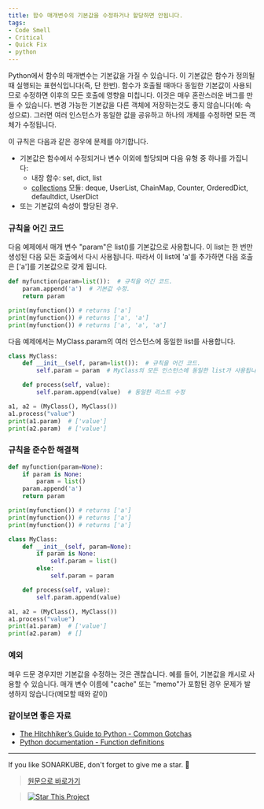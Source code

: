 ```yaml
---
title: 함수 매개변수의 기본값을 수정하거나 할당하면 안됩니다.
tags:
- Code Smell
- Critical
- Quick Fix
- python
---
```



Python에서 함수의 매개변수는 기본값을 가질 수 있습니다. 이 기본값은 함수가 정의될 때 실행되는 표현식입니다(즉, 단 한번). 함수가 호출될 때마다 동일한 기본값이 사용되므로 수정하면 이후의 모든 호출에 영향을 미칩니다. 이것은 매우 혼란스러운 버그를 만들 수 있습니다.
변경 가능한 기본값을 다른 객체에 저장하는것도 좋지 않습니다(예: 속성으로). 그러면 여러 인스턴스가 동일한 값을 공유하고 하나의 개체를 수정하면 모든 객체가 수정됩니다.

이 규칙은 다음과 같은 경우에 문제를 야기합니다.
- 기본값은 함수에서 수정되거나 변수 이외에 할당되며 다음 유형 중 하나를 가집니다:
  - 내장 함수: set, dict, list
  - [collections](https://docs.python.org/3/library/collections.html) 모듈: deque, UserList, ChainMap, Counter, OrderedDict, defaultdict, UserDict
- 또는 기본값의 속성이 할당된 경우.




### 규칙을 어긴 코드
다음 예제에서 매개 변수 "param"은 list()를 기본값으로 사용합니다. 이 list는 한 번만 생성된 다음 모든 호출에서 다시 사용됩니다. 따라서 이 list에 'a'를 추가하면 다음 호출은 ['a']를 기본값으로 갖게 됩니다.

```python
def myfunction(param=list()):  # 규칙을 어긴 코드.
    param.append('a')  # 기본값 수정.
    return param

print(myfunction()) # returns ['a']
print(myfunction()) # returns ['a', 'a']
print(myfunction()) # returns ['a', 'a', 'a']
```
다음 예제에서는 MyClass.param의 여러 인스턴스에 동일한 list를 사용합니다.
```python
class MyClass:
    def __init__(self, param=list()):  # 규칙을 어긴 코드.
        self.param = param  # MyClass의 모든 인스턴스에 동일한 list가 사용됩니다

    def process(self, value):
        self.param.append(value)  # 동일한 리스트 수정

a1, a2 = (MyClass(), MyClass())
a1.process("value")
print(a1.param)  # ['value']
print(a2.param)  # ['value']
```

### 규칙을 준수한 해결책
```python
def myfunction(param=None):
    if param is None:
        param = list()
    param.append('a')
    return param

print(myfunction()) # returns ['a']
print(myfunction()) # returns ['a']
print(myfunction()) # returns ['a']
```

```python
class MyClass:
    def __init__(self, param=None):
        if param is None:
            self.param = list()
        else:
            self.param = param

    def process(self, value):
        self.param.append(value)

a1, a2 = (MyClass(), MyClass())
a1.process("value")
print(a1.param)  # ['value']
print(a2.param)  # []
```

### 예외
매우 드문 경우지만 기본값을 수정하는 것은 괜찮습니다. 예를 들어, 기본값을 캐시로 사용할 수 있습니다.
매개 변수 이름에 "cache" 또는 "memo"가 포함된 경우 문제가 발생하지 않습니다(메모할 때와 같이)


### 같이보면 좋은 자료
- [The Hitchhiker’s Guide to Python - Common Gotchas](https://docs.python-guide.org/writing/gotchas/#mutable-default-arguments)
- [Python documentation - Function definitions](https://docs.python.org/3/reference/compound_stmts.html#function-definitions)
---

If you like SONARKUBE, don't forget to give me a star. :star2:

> [원문으로 바로가기](https://rules.sonarsource.com/python/quickfix/RSPEC-5717)

> [![Star This Project](https://img.shields.io/github/stars/kantabile/sonarkube.svg?label=Stars&style=social)](https://github.com/kantabile/sonarkube)